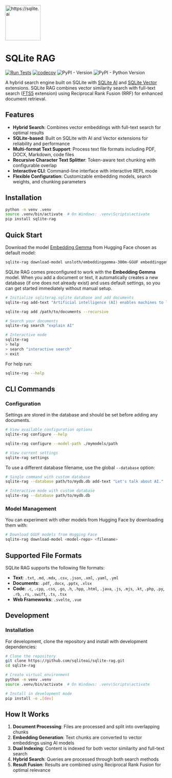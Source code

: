 [<img src="https://github.com/user-attachments/assets/0d406c41-ff61-41d7-a8de-249e9e652946" alt="https://sqlite.ai" width="110"/>](https://sqlite.ai)

# SQLite RAG

[![Run Tests](https://github.com/sqliteai/sqlite-rag/actions/workflows/test.yaml/badge.svg?branch=main&event=release)](https://github.com/sqliteai/sqlite-rag/actions/workflows/test.yaml)
[![codecov](https://codecov.io/github/sqliteai/sqlite-rag/graph/badge.svg?token=30KYPY7864)](https://codecov.io/github/sqliteai/sqlite-rag)
![PyPI - Version](https://img.shields.io/pypi/v/sqlite-rag?link=https%3A%2F%2Fpypi.org%2Fproject%2Fsqlite-rag%2F)
![PyPI - Python Version](https://img.shields.io/pypi/pyversions/sqlite-rag?link=https%3A%2F%2Fpypi.org%2Fproject%2Fsqlite-rag)

A hybrid search engine built on SQLite with [SQLite AI](https://github.com/sqliteai/sqlite-ai) and [SQLite Vector](https://github.com/sqliteai/sqlite-vector) extensions. SQLite RAG combines vector similarity search with full-text search ([FTS5](https://www.sqlite.org/fts5.html) extension) using Reciprocal Rank Fusion (RRF) for enhanced document retrieval.

## Features

- **Hybrid Search**: Combines vector embeddings with full-text search for optimal results
- **SQLite-based**: Built on SQLite with AI and Vector extensions for reliability and performance
- **Multi-format Text Support**: Process text file formats including PDF, DOCX, Markdown, code files
- **Recursive Character Text Splitter**: Token-aware text chunking with configurable overlap
- **Interactive CLI**: Command-line interface with interactive REPL mode
- **Flexible Configuration**: Customizable embedding models, search weights, and chunking parameters

## Installation

```bash
python -m venv .venv
source .venv/bin/activate  # On Windows: .venv\Scripts\activate
pip install sqlite-rag
```

## Quick Start

Download the model [Embedding Gemma](https://huggingface.co/unsloth/embeddinggemma-300m-GGUF) from Hugging Face chosen as default model:

```bash
sqlite-rag download-model unsloth/embeddinggemma-300m-GGUF embeddinggemma-300M-Q8_0.gguf
```

SQLite RAG comes preconfigured to work with the **Embedding Gemma** model. When you add a document or text, it automatically creates a new database (if one does not already exist) and uses default settings, so you can get started immediately without manual setup.

```bash
# Initialize sqliterag.sqlite database and add documents
sqlite-rag add-text "Artificial intelligence (AI) enables machines to learn from data"

sqlite-rag add /path/to/documents --recursive

# Search your documents
sqlite-rag search "explain AI"

# Interactive mode
sqlite-rag
> help
> search "interactive search"
> exit
```

For help run:

```bash
sqlite-rag --help
```

## CLI Commands

### Configuration

Settings are stored in the database and should be set before adding any documents.

```bash
# View available configuration options
sqlite-rag configure --help

sqlite-rag configure --model-path ./mymodels/path

# View current settings
sqlite-rag settings
```

To use a different database filename, use the global `--database` option:

```bash
# Single command with custom database
sqlite-rag --database path/to/mydb.db add-text "Let's talk about AI."

# Interactive mode with custom database
sqlite-rag --database path/to/mydb.db
```

### Model Management

You can experiment with other models from Hugging Face by downloading them with:

```bash
# Download GGUF models from Hugging Face
sqlite-rag download-model <model-repo> <filename>
```

## Supported File Formats

SQLite RAG supports the following file formats:

- **Text**: `.txt`, `.md`, `.mdx`, `.csv`, `.json`, `.xml`, `.yaml`, `.yml`
- **Documents**: `.pdf`, `.docx`, `.pptx`, `.xlsx`
- **Code**: `.c`, `.cpp`, `.css`, `.go`, `.h`, `.hpp`, `.html`, `.java`, `.js`, `.mjs`, `.kt`, `.php`, `.py`, `.rb`, `.rs`, `.swift`, `.ts`, `.tsx`
- **Web Frameworks**: `.svelte`, `.vue`

## Development

### Installation

For development, clone the repository and install with development dependencies:

```bash
# Clone the repository
git clone https://github.com/sqliteai/sqlite-rag.git
cd sqlite-rag

# Create virtual environment
python -m venv .venv
source .venv/bin/activate  # On Windows: .venv\Scripts\activate

# Install in development mode
pip install -e .[dev]
```
## How It Works

1. **Document Processing**: Files are processed and split into overlapping chunks
2. **Embedding Generation**: Text chunks are converted to vector embeddings using AI models
3. **Dual Indexing**: Content is indexed for both vector similarity and full-text search
4. **Hybrid Search**: Queries are processed through both search methods
5. **Result Fusion**: Results are combined using Reciprocal Rank Fusion for optimal relevance
